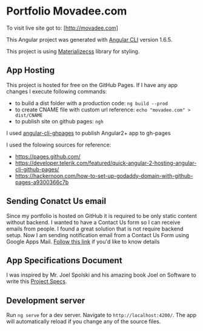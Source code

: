 # Portfolio Movadee.com

To visit live site got to: [http://movadee.com]

This Angular project was generated with [Angular CLI](https://github.com/angular/angular-cli) version 1.6.5.

This project is using [Materializecss](http://next.materializecss.com/) library for styling.

## App Hosting

This project is hosted for free on the GitHub Pages. If I have any app changes I execute following commands: 
- to build a dist folder with a production code: `ng build --prod`
- to create CNAME file with custom url reference: `echo "movadee.com" > dist/CNAME`
- to publish site on github pages: `ngh`

I used [angular-cli-ghpages](https://www.npmjs.com/package/angular-cli-ghpages) to publish Angular2+ app to gh-pages

I used the folowing sources for reference:
- https://pages.github.com/
- https://developer.telerik.com/featured/quick-angular-2-hosting-angular-cli-github-pages/
- https://hackernoon.com/how-to-set-up-godaddy-domain-with-github-pages-a9300366c7b

## Sending Conatct Us email

Since my portfolio is hosted on GitHub it is required to be only static content without backend. I wanted to have a Contact Us form
so I can receive emails from people. I found a great solution that is not require backend setup. Now I am sending notification email 
from a Contact Us Form using Google Apps Mail. [Follow this link](https://github.com/dwyl/html-form-send-email-via-google-script-without-server) if you'd like to know details

## App Specifications Document

I was inspired by Mr. Joel Spolski and his amazing book Joel on Software to write this [Project Specs](https://docs.google.com/document/d/1eTpdydbdG0UwS-yy14mLAFd8VkwStVFrw6QwhR4-yTI/edit?usp=sharings).

## Development server

Run `ng serve` for a dev server. Navigate to `http://localhost:4200/`. The app will automatically reload if you change any of the source files.
